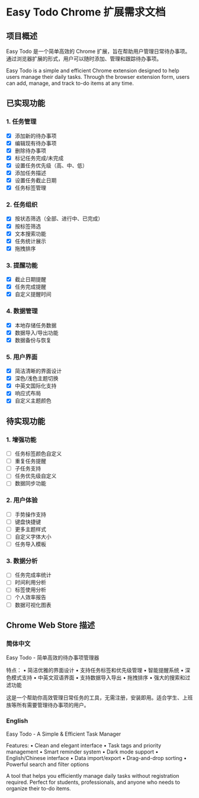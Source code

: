 # Easy Todo Chrome 扩展需求文档

## 项目概述

Easy Todo 是一个简单高效的 Chrome 扩展，旨在帮助用户管理日常待办事项。通过浏览器扩展的形式，用户可以随时添加、管理和跟踪待办事项。

Easy Todo is a simple and efficient Chrome extension designed to help users manage their daily tasks. Through the browser extension form, users can add, manage, and track to-do items at any time.

## 已实现功能

### 1. 任务管理
- [x] 添加新的待办事项
- [x] 编辑现有待办事项
- [x] 删除待办事项
- [x] 标记任务完成/未完成
- [x] 设置任务优先级（高、中、低）
- [x] 添加任务描述
- [x] 设置任务截止日期
- [x] 任务标签管理

### 2. 任务组织
- [x] 按状态筛选（全部、进行中、已完成）
- [x] 按标签筛选
- [x] 文本搜索功能
- [x] 任务统计展示
- [x] 拖拽排序

### 3. 提醒功能
- [x] 截止日期提醒
- [x] 任务完成提醒
- [x] 自定义提醒时间

### 4. 数据管理
- [x] 本地存储任务数据
- [x] 数据导入/导出功能
- [x] 数据备份与恢复

### 5. 用户界面
- [x] 简洁清晰的界面设计
- [x] 深色/浅色主题切换
- [x] 中英文国际化支持
- [x] 响应式布局
- [x] 自定义主题颜色

## 待实现功能

### 1. 增强功能
- [ ] 任务标签颜色自定义
- [ ] 重复任务提醒
- [ ] 子任务支持
- [ ] 任务优先级自定义
- [ ] 数据同步功能

### 2. 用户体验
- [ ] 手势操作支持
- [ ] 键盘快捷键
- [ ] 更多主题样式
- [ ] 自定义字体大小
- [ ] 任务导入模板

### 3. 数据分析
- [ ] 任务完成率统计
- [ ] 时间利用分析
- [ ] 标签使用分析
- [ ] 个人效率报告
- [ ] 数据可视化图表

## Chrome Web Store 描述

### 简体中文
Easy Todo - 简单高效的待办事项管理器

特点：
• 简洁优雅的界面设计
• 支持任务标签和优先级管理
• 智能提醒系统
• 深色模式支持
• 中英文双语界面
• 支持数据导入导出
• 拖拽排序
• 强大的搜索和过滤功能

这是一个帮助你高效管理日常任务的工具，无需注册，安装即用。适合学生、上班族等所有需要管理待办事项的用户。

### English
Easy Todo - A Simple & Efficient Task Manager

Features:
• Clean and elegant interface
• Task tags and priority management
• Smart reminder system
• Dark mode support
• English/Chinese interface
• Data import/export
• Drag-and-drop sorting
• Powerful search and filter options

A tool that helps you efficiently manage daily tasks without registration required. Perfect for students, professionals, and anyone who needs to organize their to-do items.


